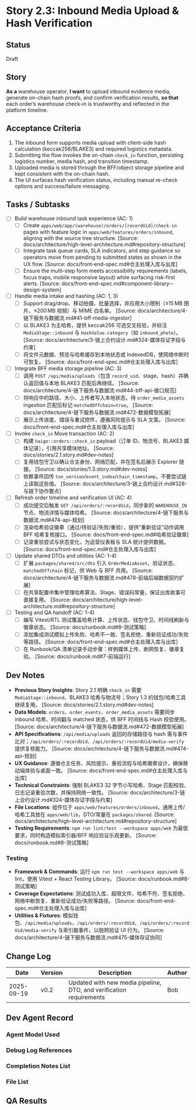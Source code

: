 # Story 2.3: Inbound Media Upload & Hash Verification

## Status
Draft

## Story
**As a** warehouse operator,
**I want** to upload inbound evidence media, generate on-chain hash proofs, and confirm verification results,
**so that** each order’s warehouse check-in is trustworthy and reflected in the platform timeline.

## Acceptance Criteria
1. The inbound form supports media upload with client-side hash calculation (keccak256/BLAKE3) and required logistics metadata.
2. Submitting the flow invokes the on-chain `check_in` function, persisting logistics number, media hash, and transition timestamp.
3. Uploaded media is stored through the BFF/object storage pipeline and kept consistent with the on-chain hash.
4. The UI surfaces hash verification status, including manual re-check options and success/failure messaging.

## Tasks / Subtasks
- [ ] Build warehouse inbound task experience (AC: 1)
  - [ ] Create `apps/web/app/(warehouse)/orders/[recordUid]/check-in` pages with feature logic in `apps/web/features/orders/inbound`, aligning with the source tree structure. [Source: docs/architecture/high-level-architecture.md#repository-structure]
  - [ ] Integrate task queue cards, SLA indicators, and step guidance so operators move from pending to submitted states as shown in the UX flow. [Source: docs/front-end-spec.md#仓主处理入库与出库]
  - [ ] Ensure the multi-step form meets accessibility requirements (labels, focus traps, mobile responsive layout) while surfacing risk-first alerts. [Source: docs/front-end-spec.md#component-library--design-system]
- [ ] Handle media intake and hashing (AC: 1, 3)
  - [ ] Support drag/drop、移动拍摄、批量选择，并应用大小限制（≤15 MB 图片、≤200 MB 视频）与 MIME 白名单。 [Source: docs/architecture/4-链下服务与数据流.md#41-bff-media-ingestor]
  - [ ] 以 BLAKE3 为主哈希，提供 keccak256 可选交叉校验，并标注 `MediaStage::inbound` 与 `HashValue.category`（如 `inbound_photo`）。 [Source: docs/architecture/3-链上合约设计.md#324-媒体存证字段与约束]
  - [ ] 将文件元数据、预览与哈希缓存到本地状态或 IndexedDB，使网络中断时可恢复。 [Source: docs/front-end-spec.md#仓主处理入库与出库]
- [ ] Integrate BFF media storage pipeline (AC: 3)
  - [ ] 调用 `POST /api/media/uploads`（包含 `record_uid`、stage、hash）并确认返回值与本地 BLAKE3 匹配后再继续。 [Source: docs/architecture/4-链下服务与数据流.md#44-bff-api-接口规范]
  - [ ] 将响应中的路径、大小、上传者写入本地状态，待 `order_media_assets` ingestion 匹配后标记 `matchedOffchain=true`。 [Source: docs/architecture/4-链下服务与数据流.md#472-数据模型拓展]
  - [ ] 展示上传进度、错误与重试控件，遵循风险提示与 SLA 文案。 [Source: docs/front-end-spec.md#仓主处理入库与出库]
- [ ] Invoke `check_in` Move transaction (AC: 2)
  - [ ] 构建 `haigo::orders::check_in` payload（订单 ID、物流号、BLAKE3 媒体记录），引用共享模块地址。 [Source: docs/stories/2.1.story.md#dev-notes]
  - [ ] 复用钱包守卫以确认仓主身份、网络匹配，并在签名后展示 Explorer 链接。 [Source: docs/stories/1.3.story.md#dev-notes]
  - [ ] 依赖事件回传 `txn_version`/`event_index`/`chain_timestamp`，不要尝试链上读取这些值。 [Source: docs/architecture/3-链上合约设计.md#328-与链下协作要点]
- [ ] Refresh order timeline and verification UI (AC: 4)
  - [ ] 成功提交后触发 `GET /api/orders/:recordUid`，同步新的 `WAREHOUSE_IN` 节点、物流详情与媒体哈希。 [Source: docs/architecture/4-链下服务与数据流.md#474-api-规划]
  - [ ] 渲染哈希验证徽章（通过/待验证/失败/重验），提供“重新验证”动作调用 BFF 哈希复核接口。 [Source: docs/front-end-spec.md#哈希验证徽章]
  - [ ] 记录重验尝试与状态变化，为运营仪表板与 SLA 统计提供数据。 [Source: docs/front-end-spec.md#仓主处理入库与出库]
- [ ] Update shared DTOs and utilities (AC: 1-4)
  - [ ] 扩展 `packages/shared/src/dto` 引入 `OrderMediaAsset`、验证状态、`matchedOffchain` 标记，供 Web 与 BFF 共用。 [Source: docs/architecture/4-链下服务与数据流.md#478-前端后端数据契约扩展]
  - [ ] 在共享配置中集中管理哈希算法、Stage、错误码常量，保证出库故事可直接复用。 [Source: docs/architecture/high-level-architecture.md#repository-structure]
- [ ] Testing and QA handoff (AC: 1-4)
  - [ ] 编写 Vitest/RTL 测试覆盖哈希计算、上传状态、钱包守卫、时间线刷新与徽章状态。 [Source: docs/runbook.md#8-测试策略]
  - [ ] 添加集成测试模拟上传失败、哈希不一致、签名拒绝、重新验证成功/失败等路径。 [Source: docs/front-end-spec.md#仓主处理入库与出库]
  - [ ] 在 Runbook/QA 清单记录手动步骤：样例媒体上传、断网恢复、徽章复验。 [Source: docs/runbook.md#7-前端运行]

## Dev Notes
- **Previous Story Insights**: Story 2.1 明确 `check_in` 需要 `MediaStage::inbound`、BLAKE3 哈希与物流号；Story 1.3 的钱包/哈希工具继续复用。 [Source: docs/stories/2.1.story.md#dev-notes]
- **Data Models**: `orders`、`order_events`、`order_media_assets` 需要同步 inbound 哈希、时间戳与 matched 状态，供 BFF 时间线与 Hash 校验使用。 [Source: docs/architecture/4-链下服务与数据流.md#472-数据模型拓展]
- **API Specifications**: `/api/media/uploads` 返回的存储路径与 hash 需与事件比对；`/api/orders/:recordUid`、`/api/orders/:recordUid/media-verify` 提供复核能力。 [Source: docs/architecture/4-链下服务与数据流.md#474-api-规划]
- **UX Guidance**: 遵循仓主任务、风险提示、重验流程与哈希徽章设计，确保移动端体验与桌面一致。 [Source: docs/front-end-spec.md#仓主处理入库与出库]
- **Technical Constraints**: 强制 BLAKE3 32 字节小写哈希、Stage 匹配校验、日志记录重验次数，并保持网络一致性。 [Source: docs/architecture/3-链上合约设计.md#324-媒体存证字段与约束]
- **File Locations**: 组件位于 `apps/web/features/orders/inbound`，通用上传/哈希工具放在 `apps/web/lib`，DTO/常量在 `packages/shared`. [Source: docs/architecture/high-level-architecture.md#repository-structure]
- **Testing Requirements**: `npm run lint/test --workspace apps/web` 为最低要求，同时构造模拟索引器/BFF 响应验证乐观更新。 [Source: docs/runbook.md#8-测试策略]

### Testing
- **Framework & Commands**: 运行 `npm run test --workspace apps/web` 与 lint，使用 Vitest + React Testing Library。 [Source: docs/runbook.md#8-测试策略]
- **Coverage Expectations**: 测试成功入库、超限文件、哈希不符、签名拒绝、网络中断恢复、重新验证成功/失败等路径。 [Source: docs/front-end-spec.md#仓主处理入库与出库]
- **Utilities & Fixtures**: 模拟钱包、`/api/media/uploads`、`/api/orders/:recordUid`、`/api/orders/:recordUid/media-verify` 与索引器事件，以脱网验证 UI 行为。 [Source: docs/architecture/4-链下服务与数据流.md#475-媒体存证协同]

## Change Log
| Date       | Version | Description      | Author |
| ---------- | ------- | ---------------- | ------ |
| 2025-09-19 | v0.2    | Updated with new media pipeline, DTO, and verification requirements | Bob |

## Dev Agent Record
### Agent Model Used

### Debug Log References

### Completion Notes List

### File List

## QA Results
